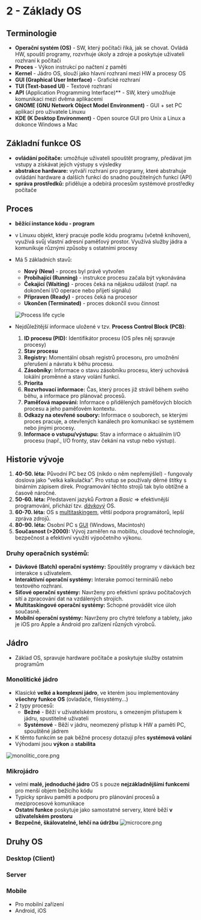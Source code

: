 # 2 - Základy OS
## Terminologie

- **Operační systém (OS)** - SW, který počítači říká, jak se chovat. Ovládá HW, spouští programy, rozvrhuje úkoly a zdroje a poskytuje uživateli rozhraní k počítači
- **Proces** - Výkon instrukcí po načtení z paměti
- **Kernel** - Jádro OS, slouží jako hlavní rozhraní mezi HW a procesy OS
- **GUI (Graphical User Interface)** - Grafické rozhraní
- **TUI (Text-based UI)** - Textové rozhraní
- **API** (Application Programming Interface)** - SW, který umožňuje komunikaci mezi dvěma aplikacemi
- **GNOME (GNU Network Object Model Environment)** - GUI + set PC aplikací pro uživatele Linuxu
- **KDE (K Desktop Environment)** - Open source GUI pro Unix a Linux a dokonce Windows a Mac

## Základní funkce OS

- **ovládání počítače:** umožňuje uživateli spouštět programy, předávat jim vstupy a získávat jejich výstupy s výsledky
- **abstrakce hardware:** vytváří rozhraní pro programy, které abstrahuje ovládání hardware a dalších funkcí do snadno použitelných funkcí (API)
- **správa prostředků:** přiděluje a odebírá procesům systémové prostředky počítače

## Proces

- **běžící instance kódu - program**
- v Linuxu objekt, který pracuje podle kódu programu (včetně knihoven), využívá svůj vlastní adresní paměťový prostor. Využívá služby jádra a komunikuje různými způsoby s ostatními procesy


- Má 5 základních stavů:
    - **Nový (New)** - proces byl právě vytvořen
    - **Probíhající (Running)** - instrukce procesu začala být vykonávána
    - **Čekající** **(Waiting)** - proces čeká na nějakou událost (např. na dokončení I/O operace nebo přijetí signálu)
    - **Připraven (Ready)** - proces čeká na procesor
    - **Ukončen (Terminated)** - proces dokončil svou činnost

  ![Process life cycle](https://zcu.arcao.com/kiv/zos/zos/OdSobi/Materialy/Buris/dalsi-materialy/operacni_systemy-02/cpu/cpu11.gif)


- Nejdůležitější informace uložené v tzv. **Process Control Block (PCB)**:
    1. **ID procesu (PID):** Identifikátor procesu (OS přes něj spravuje procesy)
    2. **Stav procesu**
    3. **Registry:** Momentální obsah registrů procesoru, pro umožnění přerušení a návratu k běhu procesu.
    4. **Zásobníky:** Informace o stavu zásobníku procesu, který uchovává lokální proměnné a stavy volání funkcí.
    5. **Priorita**
    6. **Rozvrhovací informace:** Čas, který proces již strávil během svého běhu, a informace pro plánovač procesů.
    7. **Paměťová mapování:** Informace o přidělených paměťových blocích procesu a jeho paměťovém kontextu.
    8. **Odkazy na otevřené soubory:** Informace o souborech, se kterými proces pracuje, a otevřených kanálech pro komunikaci se systémem nebo jinými procesy.
    9. **Informace o vstupu/výstupu:** Stav a informace o aktuálním I/O procesu (např., I/O fronty, stav čekání na vstup nebo výstup).

## Historie vývoje

1. **40-50. léta:** Původní PC bez OS (nikdo o něm nepřemýšlel) - fungovaly doslova jako “velká kalkulačka”. Pro vstup se používaly děrné štítky s binárním zápisem dírek. Programování těchto strojů tak bylo obtížné a časově náročné.
2. **50-60. léta:** Představení jazyků _Fortran_ a _Basic_ => efektivnější programování, přichází tzv. [_dávkový_](#druhy-operačních-systémů) OS. 
3. **60-70. léta:** OS s [multitaskingem](#druhy-operačních-systémů), větší podpora programátorů, lepší zpráva zdrojů.
4. **80-90. léta:** Osobní PC s [GUI](#terminologie) (Windows, Macintosh)
5. **Současnost (>2000):** Vývoj zaměřen na mobilitu, cloudové technologie, bezpečnost a efektivní využití výpočetního výkonu.

### Druhy operačních systémů:

- **Dávkové (Batch) operační systémy:** Spouštěly programy v dávkách bez interakce s uživatelem.
- **Interaktivní operační systémy:** Interake pomocí terminálů nebo textového rozhraní.
- **Síťové operační systémy:** Navrženy pro efektivní správu počítačových sítí a zpracování dat na vzdálených strojích.
- **Multitaskingové operační systémy:** Schopné provádět více úloh současně.
- **Mobilní operační systémy:** Navrženy pro chytré telefony a tablety, jako je iOS pro Apple a Android pro zařízení různých výrobců.

## Jádro
- Základ OS, spravuje hardware počítače a poskytuje služby ostatním programům

### Monolitické jádro
- Klasické **velké a komplexní jádro**, ve kterém jsou implementovány **všechny funkce OS** (ovladače, filesystémy...)
- 2 typy procesů:
  - **Bežné** - Běží v uživatelském prostoru, s omezeným přístupem k jádru, spustitelné uživateli
  - **Systémové** - Běží v jádru, neomezený přístup k HW a paměti PC, spouštěné jádrem
- K těmto funkcím se pak běžné procesy dotazují přes **systémová volání**
- Výhodami jsou **výkon** a **stabilita**

![monolitic_core.png](monolitic_core.png)


### Mikrojádro
- velmi **malé, jednoduché jádro** OS s pouze **nejzákladnějšími funkcemi** pro menší objem bežícího kódu
- Typicky správu paměti a podporu pro plánování procesů a meziprocesové komunikace
- **Ostatní funkce** poskytuje jako samostatné servery, které běží **v uživatelském prostoru**
- **Bezpečné, škálovatelné, lehčí na údržbu**
![microcore.png](microcore.png)

## Druhy OS
### Desktop (Client)


### Server


### Mobile
- Pro mobilní zařízení
- Android, iOS